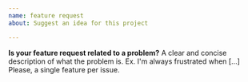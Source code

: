 ```yaml
---
name: feature request
about: Suggest an idea for this project

---
```


**Is your feature request related to a problem?**
A clear and concise description of what the problem is. Ex. I'm always frustrated when [...]
Please, a single feature per issue.
